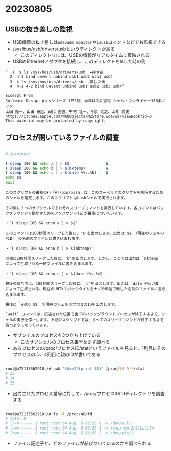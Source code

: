 # 20230805

## USBの抜き差しの監視

- USB機器の抜き差しは`udevadm monitor`や`lsusb`コマンドなどでも監視できる
- /sys/bus/usb/drivers/usbというディレクトがある
  - このディレクトリには、USBの情報がリアルタイムに反映される
- USBのEthernetアダプタを接続し、このディレクトをlsした時の例

```
“  1  $ ls /sys/bus/usb/drivers/usb  ←挿す前
  2  4-1 bind uevent unbind usb1 usb2 usb3 usb4
  3  $ ls /sys/bus/usb/drivers/usb  ←挿した後
  4  4-1 4-2 bind uevent unbind usb1 usb2 usb3 usb4”

Excerpt From
Software Design plusシリーズ 1日1問、半年以内に習得 シェル・ワンライナー160本ノック
上田 隆一、山田 泰宏、田代 勝也、中村 壮一、今泉 光之、上杉 尚史
https://itunes.apple.com/WebObjects/MZStore.woa/wa/viewBook?id=0
This material may be protected by copyright.
```

## プロセスが開いているファイルの調査

```hidoi.bash

#!/bin/bash

( sleep 100 && echo a ) > $$                &
( sleep 100 && echo b ) > $(mktemp)         &
( sleep 100 && echo c ) > $(date +%s.%N)    &
echo $$
wait

```

```
このスクリプトの最初の行「#!/bin/bash」は、このスーペリアスクリプトを解釈するためのシェルを指定します。このスクリプトはbashシェルで実行されます。

その後に３つのサブシェルでそれぞれスリープコマンドを実行しています。各コマンドはバックグラウンドで動かすためのアンパサンド(&)が最後についています。

・`( sleep 100 && echo a ) > $$` 

このコマンドは100秒間スリープした後に、'a'を出力します。出力は $$ （現在のシェルのPID） の名前のファイルに書き込まれます。

・`( sleep 100 && echo b ) > $(mktemp)` 

同様に100秒間スリープした後に、'b'を出力します。しかし、ここでは出力は `mktemp` によって生成される一時ファイルに書き込まれます。

・`( sleep 100 && echo c ) > $(date +%s.%N)` 

最後の命令では、100秒間スリープした後に、'c'を出力します。出力は `date +%s.%N` によって生成される、現在のUNIXエポックタイムをナノ秒単位で表した名前のファイルに書き込まれます。

最後に `echo $$` で現在のシェルのプロセスIDを出力します。

`wait` コマンドは、記述された位置で全てのバックグラウンドプロセスが終了するまで、シェルの実行を停止します。上記のスクリプトでは、すべてのスリープコマンドが終了するまで待つようになっています。
```

- サブシェルのプロセスを3つ立ち上げている
  - このサブシェルのプロセス番号をまず調べる
- あるプロセスの/proc/プロセスID/statというファイルを見ると、1列目にそのプロセスのID、4列目に親のIDが書いてある

```bash

root@a72133562910:/# awk '$4==22{print $1}' /proc/[0-9]*/stat
# 23
# 24
# 25
```

- 出力されたプロセス番号に対して、/proc/プロセスID/fdディレクトリを調査する

```bash

root@a72133562910:/# ls -l /proc/48/fd
# total 0
# lr-x------ 1 root root 64 Aug  5 06:55 0 -> /dev/null
# l-wx------ 1 root root 64 Aug  5 06:55 1 -> /tmp/tmp.2h2fLLCh5n
# lrwx------ 1 root root 64 Aug  5 06:55 2 -> /dev/pts/1

```

- ファイル記述子と、どのファイルが結びついているのかを調べられる
